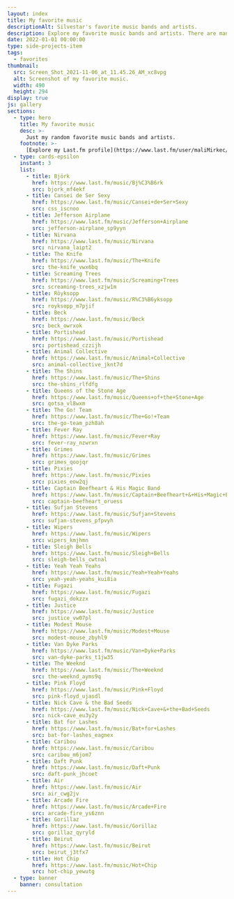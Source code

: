 ```yaml
---
layout: index
title: My favorite music
descriptionAlt: Silvestar's favorite music bands and artists.
description: Explore my favorite music bands and artists. There are many many more, but these are the first ones that come up to my mind.
date: 2022-01-01 00:00:00
type: side-projects-item
tags:
  - favorites
thumbnail:
  src: Screen_Shot_2021-11-06_at_11.45.26_AM_xc8vpg
  alt: Screenshot of my favorite music.
  width: 490
  height: 294
display: true
js: gallery
sections:
  - type: hero
    title: My favorite music
    desc: >-
      Just my random favorite music bands and artists.
    footnote: >-
      [Explore my Last.fm profile](https://www.last.fm/user/maliMirkec/library/artists?date_preset=ALL) or [check my other favorites](/favorites/).
  - type: cards-epsilon
    instant: 3
    list:
      - title: Björk
        href: https://www.last.fm/music/Bj%C3%B6rk
        src: bjork_mf4ekf
      - title: Cansei de Ser Sexy
        href: https://www.last.fm/music/Cansei+de+Ser+Sexy
        src: css_iscnoo
      - title: Jefferson Airplane
        href: https://www.last.fm/music/Jefferson+Airplane
        src: jefferson-airplane_sp9yyn
      - title: Nirvana
        href: https://www.last.fm/music/Nirvana
        src: nirvana_laipt2
      - title: The Knife
        href: https://www.last.fm/music/The+Knife
        src: the-knife_vwx6bq
      - title: Screaming Trees
        href: https://www.last.fm/music/Screaming+Trees
        src: screaming-trees_xzjw1m
      - title: Röyksopp
        href: https://www.last.fm/music/R%C3%B6yksopp
        src: royksopp_m7pjif
      - title: Beck
        href: https://www.last.fm/music/Beck
        src: beck_owrxok
      - title: Portishead
        href: https://www.last.fm/music/Portishead
        src: portishead_czzijh
      - title: Animal Collective
        href: https://www.last.fm/music/Animal+Collective
        src: animal-collective_jknt7d
      - title: The Shins
        href: https://www.last.fm/music/The+Shins
        src: the-shins_rlfdfg
      - title: Queens of the Stone Age
        href: https://www.last.fm/music/Queens+of+the+Stone+Age
        src: qotsa_vl8wxm
      - title: The Go! Team
        href: https://www.last.fm/music/The+Go!+Team
        src: the-go-team_pzh8ah
      - title: Fever Ray
        href: https://www.last.fm/music/Fever+Ray
        src: fever-ray_nzwrxn
      - title: Grimes
        href: https://www.last.fm/music/Grimes
        src: grimes_qoojqr
      - title: Pixies
        href: https://www.last.fm/music/Pixies
        src: pixies_eow2qj
      - title: Captain Beefheart & His Magic Band
        href: https://www.last.fm/music/Captain+Beefheart+&+His+Magic+Band
        src: captain-beefheart_oruess
      - title: Sufjan Stevens
        href: https://www.last.fm/music/Sufjan+Stevens
        src: sufjan-stevens_pfpvyh
      - title: Wipers
        href: https://www.last.fm/music/Wipers
        src: wipers_kmjhmn
      - title: Sleigh Bells
        href: https://www.last.fm/music/Sleigh+Bells
        src: sleigh-bells_cwtnal
      - title: Yeah Yeah Yeahs
        href: https://www.last.fm/music/Yeah+Yeah+Yeahs
        src: yeah-yeah-yeahs_kui8ia
      - title: Fugazi
        href: https://www.last.fm/music/Fugazi
        src: fugazi_dokzzx
      - title: Justice
        href: https://www.last.fm/music/Justice
        src: justice_vw07pl
      - title: Modest Mouse
        href: https://www.last.fm/music/Modest+Mouse
        src: modest-mouse_zbyhl9
      - title: Van Dyke Parks
        href: https://www.last.fm/music/Van+Dyke+Parks
        src: van-dyke-parks_t1jw35
      - title: The Weeknd
        href: https://www.last.fm/music/The+Weeknd
        src: the-weeknd_ayms9q
      - title: Pink Floyd
        href: https://www.last.fm/music/Pink+Floyd
        src: pink-floyd_ujasdl
      - title: Nick Cave & the Bad Seeds
        href: https://www.last.fm/music/Nick+Cave+&+the+Bad+Seeds
        src: nick-cave_eu3y2y
      - title: Bat for Lashes
        href: https://www.last.fm/music/Bat+for+Lashes
        src: bat-for-lashes_eagnex
      - title: Caribou
        href: https://www.last.fm/music/Caribou
        src: caribou_m6jom7
      - title: Daft Punk
        href: https://www.last.fm/music/Daft+Punk
        src: daft-punk_jhcoet
      - title: Air
        href: https://www.last.fm/music/Air
        src: air_cwg2jv
      - title: Arcade Fire
        href: https://www.last.fm/music/Arcade+Fire
        src: arcade-fire_ys6znn
      - title: Gorillaz
        href: https://www.last.fm/music/Gorillaz
        src: gorillaz_qyryld
      - title: Beirut
        href: https://www.last.fm/music/Beirut
        src: beirut_j3tfx7
      - title: Hot Chip
        href: https://www.last.fm/music/Hot+Chip
        src: hot-chip_yewutg
  - type: banner
    banner: consultation
---
```

